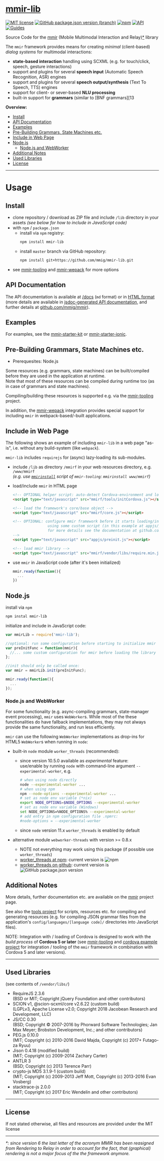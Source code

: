 [mmir-lib][0]
========

[![MIT license](https://img.shields.io/badge/License-MIT-green.svg)](https://opensource.org/licenses/MIT)
[![GitHub package.json version (branch)](https://img.shields.io/github/package-json/v/mmig/mmir-lib/master)](https://github.com/mmig/mmir-lib)
[![npm](https://img.shields.io/npm/v/mmir-lib)](https://www.npmjs.com/package/mmir-lib)
[![API](https://img.shields.io/badge/docs-API%20reference-orange.svg?style=flat)](https://mmig.github.io/mmir/api)
[![Guides](https://img.shields.io/badge/docs-guides-orange.svg?style=flat)](https://github.com/mmig/mmir/wiki)


Source Code for the [mmir][5] (Mobile Multimodal Interaction and Relay)[*](#footnote1) library

The `mmir` framework provides means for creating _minimal_ (client-based)
_dialog systems_ for multimodal interactions:

 * **state-based interaction** handling using SCXML (e.g. for touch/click, speech, gesture interactions)
 * support and plugins for several **speech input** (Automatic Speech Recognition, ASR) engines
 * support and plugins for several **speech output/synthesis** (Text To Speech, TTS) engines
 * support for client- or sever-based **NLU processing**
  * built-in support for **grammars** (similar to [BNF grammars][13<!-- TOC depthFrom:2 depthTo:6 withLinks:1 updateOnSave:1 orderedList:0 -->


__Overview:__

<!-- TOC depthFrom:2 depthTo:6 withLinks:1 updateOnSave:1 orderedList:0 -->

- [Install](#install)
- [API Documentation](#api-documentation)
- [Examples](#examples)
- [Pre-Building Grammars, State Machines etc.](#pre-building-grammars-state-machines-etc)
- [Include in Web Page](#include-in-web-page)
- [Node.js](#nodejs)
	- [Node.js and WebWorker](#nodejs-and-webworker)
- [Additional Notes](#additional-notes)
- [Used Libraries](#used-libraries)
- [License](#license)

<!-- /TOC -->

----
# Usage

## Install

 * clone repository / download as ZIP file and include `/lib` directory in your assets
   _(see below for how to include in JavaScript code)_
 * with `npm` / `package.json`
   * install via `npm` registry:
     ```bash
     npm install mmir-lib
     ```
   * install `master` branch via GitHub repository:
     ```bash
     npm install git+https://github.com/mmig/mmir-lib.git
     ```
 * see [mmir-tooling][3] and [mmir-wepack][4] for more options

## API Documentation

The API documentation is available at [/docs][6] (`md` format) or in [HTML format][7]
(more details are available in [jsdoc-generated API documentation][8], and further details at [github.com/mmig/mmir][5]).

## Examples

For examples, see the [mmir-starter-kit][1] or [mmir-starter-ionic][2].

## Pre-Building Grammars, State Machines etc.

 * Prerequesites: Node.js

Some resources (e.g. grammars, state machines) can be built/compiled before they
are used in the application at runtime.  
Note that most of these resources can be compiled during runtime too (as in case
of grammars and state machines).

Compiling/building these resources is supported e.g. via the [mmir-tooling][3] project.

In addition, the [mmir-wepack][4] integration provides special support
for including `mmir` in webpack-based/-built applications.

## Include in Web Page

The following shows an example of including `mmir-lib` in a web page "as-is", i.e. without
any build-system (like `webpack`).

`mmir-lib` includes `requirejs` for (async) lazy-loading its sub-modules.

 * include `/lib` as directory `/mmirf` in your web resources directory, e.g. `/www/mmirf`  
   _(e.g. use [`mmirinstall`][12] script of `mmir-tooling`: `mmirinstall www/mmirf`)_

 * load/include `mmir` in HTML page
   ```html
   <!-- OPTIONAL helper script: auto-detect Cordova-environment and load its library if necessary: -->
   <script type="text/javascript" src="mmirf/tools/initCordova.js"></script>

   <!-- load the framework's core/base object -->
   <script type="text/javascript" src="mmirf/core.js"></script>

   <!-- OPTIONAL: configure mmir framework before it starts loading/initializing
                   using some custom script (in this example at appjs/preinit.js)
                   for more details see the documentation at github.com/mmig/mmir
   -->
   <script type="text/javascript" src="appjs/preinit.js"></script>

   <!-- load mmir library -->
   <script type="text/javascript" src="mmirf/vendor/libs/require.min.js" data-main="mmirf/mainConfig" ></script>
   ```
 * use `mmir` in JavaScript code (after it's been initialized)
   ```javascript
   mmir.ready(function(){
     ...
   })
   ```

## Node.js

install via `npm`
```bash
npm instal mmir-lib
```

initialize and include in JavaScript code:
```javascript
var mmirLib = require('mmir-lib');

//optional: run some configuration before starting to initialize mmir
var preInitFunc = function(mmir){
  //... some custom configuration for mmir before loading the library
};

//init should only be called once:
var mmir = mmirLib.init(preInitFunc);

mmir.ready(function(){
  ...
});
```

### Node.js and WebWorker

For some functionality (e.g. async-compiling grammars, state-manager event processing), `mmir` uses `WebWorker`s.
While most of the these functionalities do have fallback implementations, they
may not always provide the same functionality, and run less efficiently.

`mmir` can use the following `WebWorker` implementations as drop-ins for
HTML5 `WebWorker`s when running in `node`:

 * built-in `node` module `worker_threads` (recommended):
   * since version 10.5.0 available as _experimental_ feature:  
     use/enable by running `node` with command-line argument `--experimental-worker`, e.g.
     ```bash
     # when using node directly
     node --experimental-worker ...
     # when using npm
     npm --node-options --experimental-worker ...
     # set as node env variable (*nix)
     export NODE_OPTIONS=$NODE_OPTIONS --experimental-worker
     # set as node env variable (Windows)
     set NODE_OPTIONS=%NODE_OPTIONS% --experimental-worker
     # add entry in npm configuration file .npmrc:
     #node-options = --experimental-worker
     ```
   * since `node` version 11.x `worker_threads` is enabled by default

 * alternative module `webworker-threads` with version >= 0.8.x
   * NOTE not everything may work using this package (if possible use `worker_threads`)
   * [worker_threads at npm][10]: current version is ![npm](https://img.shields.io/npm/v/webworker-threads?color=lightgrey)
   * [worker_threads on github][11]: current version is ![GitHub package.json version](https://img.shields.io/github/package-json/v/audreyt/node-webworker-threads?color=lightgrey&label=github)

## Additional Notes

More details, further documentation etc. are available on the [mmir][5] project page.

See also the [tools project][3] for scripts, resources etc. for compiling and
generating resources (e.g. for compiling JSON grammar files from the application's
`config/languages/[language code]/` directories into JavaScript files).

NOTE: Integration with / loading of Cordova is designed to work with the
      _build process_ of **Cordova 5 or later** (see [mmir-tooling][3] and
      [cordova example project][9] for integration / tooling of the `mmir`
      framework in combination with Cordova 5 and later versions).

----
## Used Libraries

(see contents of `/vendor/libs/`)

 * RequireJS 2.3.6  
  (BSD or MIT; Copyright jQuery Foundation and other contributors)
 * SCION v1, @scion-scxml/core v2.6.22 (custom build)  
  (LGPLv3, Apache License v2.0; Copyright 2018 Jacobean Research and Development, LLC)
 * JS/CC 0.30  
  (BSD; Copyright © 2007-2016 by Phorward Software Technologies; Jan Max Meyer; Brobston Development, Inc.; and other contributors)
 * PEG.js 0.10.0  
  (MIT; Copyright (c) 2010-2016 David Majda, Copyright (c) 2017+ Futago-za Ryuu)
 * Jison 0.4.18 (modified build)  
  (MIT; Copyright (c) 2009-2014 Zachary Carter)
 * ANTLR 3  
  (BSD; Copyright (c) 2013 Terence Parr)
 * crypto-js MD5 3.1.9-1 (custom build)  
  (MIT; Copyright (c) 2009-2013 Jeff Mott, Copyright (c) 2013-2016 Evan Vosberg)
 * stacktrace-js 2.0.0  
  (MIT; Copyright (c) 2017 Eric Wendelin and other contributors)

----
## License

If not stated otherwise, all files and resources are provided under the MIT license

----
<a href="footnote1"></a>
_*: since version 6 the last letter of the acronym MMIR has been reasigned from_
    *_Rendering_ to _Relay_ in order to account for the fact, that (graphical)*
    *_rendering_ is not a major focus of the the framework anymore.*

[0]: https://github.com/mmig/mmir-lib
[1]: https://github.com/mmig/mmir-starter-kit
[2]: https://github.com/mmig/mmir-starter-ionic
[3]: https://github.com/mmig/mmir-tooling
[4]: https://github.com/mmig/mmir-webpack
[5]: https://github.com/mmig/mmir
[6]: https://github.com/mmig/mmir-lib/tree/master/docs/
[7]: https://mmig.github.io/mmir/api-ts/
[8]: https://mmig.github.io/mmir/api/
[9]: https://github.com/mmig/mmir-cordova
[10]: https://www.npmjs.com/package/webworker-threads
[11]: https://github.com/audreyt/node-webworker-threads
[12]: https://github.com/mmig/mmir-tooling#bare-bones-mmir-lib-integration
[13]: https://en.wikipedia.org/wiki/BNF_grammar
